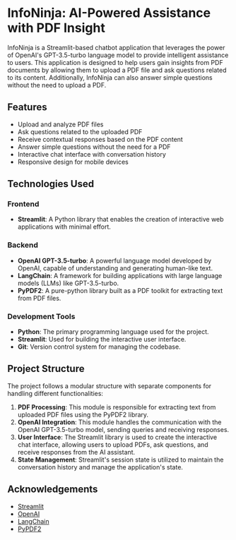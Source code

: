


# InfoNinja: AI-Powered Assistance with PDF Insight

InfoNinja is a Streamlit-based chatbot application that leverages the power of OpenAI's GPT-3.5-turbo language model to provide intelligent assistance to users. This application is designed to help users gain insights from PDF documents by allowing them to upload a PDF file and ask questions related to its content. Additionally, InfoNinja can also answer simple questions without the need to upload a PDF.

## Features

- Upload and analyze PDF files
- Ask questions related to the uploaded PDF
- Receive contextual responses based on the PDF content
- Answer simple questions without the need for a PDF
- Interactive chat interface with conversation history
- Responsive design for mobile devices

## Technologies Used

### Frontend
- **Streamlit**: A Python library that enables the creation of interactive web applications with minimal effort.

### Backend
- **OpenAI GPT-3.5-turbo**: A powerful language model developed by OpenAI, capable of understanding and generating human-like text.
- **LangChain**: A framework for building applications with large language models (LLMs) like GPT-3.5-turbo.
- **PyPDF2**: A pure-python library built as a PDF toolkit for extracting text from PDF files.

### Development Tools
- **Python**: The primary programming language used for the project.
- **Streamlit**: Used for building the interactive user interface.
- **Git**: Version control system for managing the codebase.

## Project Structure
The project follows a modular structure with separate components for handling different functionalities:

1. **PDF Processing**: This module is responsible for extracting text from uploaded PDF files using the PyPDF2 library.
2. **OpenAI Integration**: This module handles the communication with the OpenAI GPT-3.5-turbo model, sending queries and receiving responses.
3. **User Interface**: The Streamlit library is used to create the interactive chat interface, allowing users to upload PDFs, ask questions, and receive responses from the AI assistant.
4. **State Management**: Streamlit's session state is utilized to maintain the conversation history and manage the application's state.

## Acknowledgements

- [Streamlit](https://streamlit.io/)
- [OpenAI](https://openai.com/)
- [LangChain](https://python.langchain.com/)
- [PyPDF2](https://pythonhosted.org/PyPDF2/)